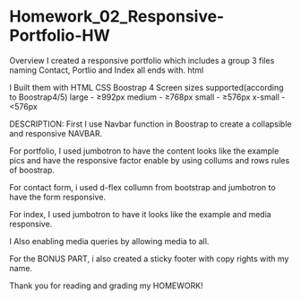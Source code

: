 # Homework_02_Responsive-Portfolio-HW 


Overview I created a responsive portfolio which includes a group 3 files naming Contact, Portlio and Index all ends with. html

I Built them with HTML CSS Boostrap 4 
Screen sizes supported(according to Boostrap4/5) 
large - ≥992px 
medium - ≥768px 
small - ≥576px 
x-small - <576px 

DESCRIPTION: First I use Navbar function in Boostrap to create a collapsible and responsive NAVBAR.

For portfolio, I used jumbotron to have the content looks like the example pics and have the responsive factor enable by using collums and rows rules of boostrap.

For contact form, i used d-flex collumn from bootstrap and jumbotron to have the form responsive.

For index, I used jumbotron to have it looks like the example and media responsive.

I Also enabling media queries by allowing media to all.

For the BONUS PART, i also created a sticky footer with copy rights with my name.

Thank you for reading and grading my HOMEWORK!
